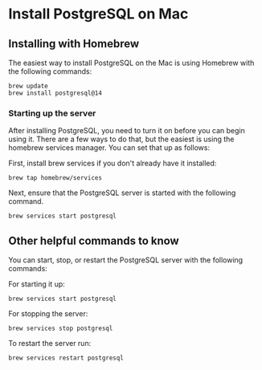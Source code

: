 # Install PostgreSQL on Mac

## Installing with Homebrew

The easiest way to install PostgreSQL on the Mac is using Homebrew with the following commands:

```
brew update
brew install postgresql@14
```

### Starting up the server

After installing PostgreSQL, you need to turn it on before you can begin using it. There are a few ways to do that, but the easiest is using the homebrew services manager. You can set that up as follows:

First, install brew services if you don't already have it installed:

```
brew tap homebrew/services
```

Next, ensure that the PostgreSQL server is started with the following command.

```
brew services start postgresql
```

## Other helpful commands to know

You can start, stop, or restart the PostgreSQL server with the following commands:

For starting it up:

```
brew services start postgresql
```

For stopping the server:

```
brew services stop postgresql
```

To restart the server run:

```
brew services restart postgresql
```
